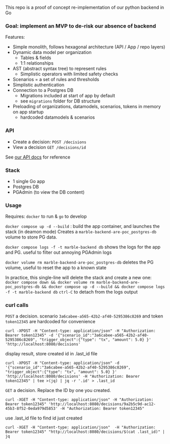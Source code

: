 This repo is a proof of concept re-implementation of our python backend in Go

### Goal: implement an MVP to de-risk our absence of backend
Features:
- Simple monolith, follows hexagonal architecture (API / App / repo layers) 
- Dynamic data model per organization
	- Tables & fields
	- 1:1 relationships
- AST (abstract syntax tree) to represent rules
	- Simplistic operators with limited safety checks
- Scenarios = a set of rules and thresholds
- Simplistic authentication
- Connection to a Postgres DB
	- Migrations included at start of app by default
	- see `migrations` folder for DB structure
- Preloading of organizations, datamodels, scenarios, tokens in memory on app startup
	- hardcoded datamodels & scenarios

### API
- Create a decision: `POST /decisions` 
- View a decision `GET /decisions/id`

See [our API docs](https://docs.checkmarble.com/reference/introduction-1) for reference

### Stack
- 1 single Go app
- Postgres DB
- PGAdmin (to view the DB content)

### Usage
Requires: `docker` to run & `go` to develop

`docker compose up -d --build`  : build the app container, and launches the stack (in deamon mode)
Creates a `marble-backend-are-poc_postgres-db` volume to store PG data.

`docker compose logs -f -t marble-backend db` shows the logs for the app and PG. useful to filter out annoying PGAdmin logs

`docker volume rm marble-backend-are-poc_postgres-db` deletes the PG volume, useful to reset the app to a known state

In practice, this single-line will delete the stack and create a new one: 
`docker compose down && docker volume rm marble-backend-are-poc_postgres-db && docker compose up -d --build && docker compose logs -f -t marble-backend db`
`ctrl-C` to detach from the logs output

### curl calls
`POST` a decision. scenario `3a6cabee-a565-42b2-af40-5295386c8269` and token `token12345` are hardcoded for convenience

```
curl -XPOST -H "Content-type: application/json" -H "Authorization: Bearer token12345" -d '{"scenario_id":"3a6cabee-a565-42b2-af40-5295386c8269", "trigger_object":{"type": "tx", "amount": 5.0} }' 'http://localhost:8080/decisions'
```

display result, store created id in .last_id file
```
curl -XPOST -H "Content-type: application/json" -d '{"scenario_id":"3a6cabee-a565-42b2-af40-5295386c8269", "trigger_object":{"type": "tx", "amount": 5.0} }' 'http://localhost:8080/decisions' -H "Authorization: Bearer token12345" | tee >(jq) | jq -r '.id' > .last_id
```

`GET` a decision. Replace the ID by one you created.
```
curl -XGET -H "Content-type: application/json" -H "Authorization: Bearer token12345" 'http://localhost:8080/decisions/9a2b5c9d-ac12-45b3-8f52-0eda979d5853' -H "Authorization: Bearer token12345"
```

use .last_id file to find id just created
```
curl -XGET -H "Content-type: application/json"  -H "Authorization: Bearer token12345" "http://localhost:8080/decisions/$(cat .last_id)" | jq
```
